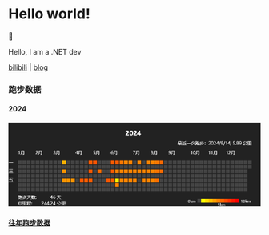 # Hello world!

👋

Hello, I am a .NET dev


[bilibili](https://space.bilibili.com/47754706) | [blog](https://prime167.github.io)

### 跑步数据
#### 2024 
![2024](https://github.com/prime167/MyRunningLog/blob/main/2024.png)

#### [往年跑步数据](https://github.com/prime167/MyRunningLog/blob/main/README.md)

